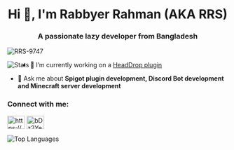 <h1 align="center">Hi 👋, I'm Rabbyer Rahman (AKA RRS)</h1>
<h3 align="center">A passionate lazy developer from Bangladesh</h3>

<p align="left"> <img src="https://komarev.com/ghpvc/?username=RRS-9747&label=Profile%20views&color=0e75b6&style=flat" alt="RRS-9747" /> </p>

<img align="left" alt="Stats" src="https://github-readme-stats.vercel.app/api?username=RRS-9747&&show_icons=true&title_color=ffffff&icon_color=bb2acf&text_color=daf7dc&bg_color=263238">



- 🔭 I’m currently working on a [HeadDrop plugin](https://github.com/RRS-9747/HeadDrop)

- 💬 Ask me about **Spigot plugin development, Discord Bot development and Minecraft server development**

<h3 align="left">Connect with me:</h3>
<p align="left">
<a href="https://www.youtube.com/c/https://www.youtube.com/channel/UCnH2MI4RkbbWQ2V1WZ1s6ug" target="blank"><img align="center" src="https://raw.githubusercontent.com/rahuldkjain/github-profile-readme-generator/master/src/images/icons/Social/youtube.svg" alt="https://www.youtube.com/channel/UCnH2MI4RkbbWQ2V1WZ1s6ug" height="30" width="40" /></a>
<a href="https://discord.gg/fV4P2yMSgR" target="blank"><img align="center" src="https://raw.githubusercontent.com/rahuldkjain/github-profile-readme-generator/master/src/images/icons/Social/discord.svg" alt="bDz2Ye5pbM" height="30" width="40" /></a>
</p>
<img align="left" alt="Top Languages" src="https://github-readme-stats.vercel.app/api/top-langs/?username=RRS-9747&theme=blue-green&count_private=true"><br>
